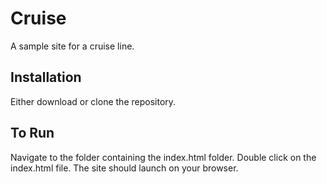 # Cruise
A sample site for a cruise line.

## Installation
Either download or clone the repository.

## To Run
Navigate to the folder containing the index.html folder. Double click on the index.html file. The site should launch on your browser.

